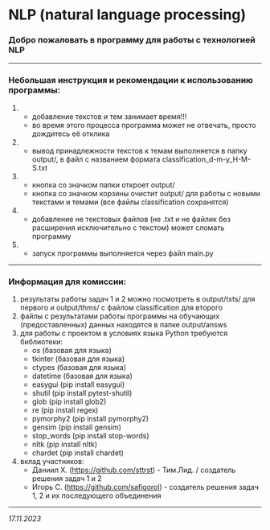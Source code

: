 # NLP (natural language processing)
### Добро пожаловать в программу для работы с технологией NLP


________________________________________________________________________________________________________________________

### Небольшая инструкция и рекомендации к использованию программы:
1) - добавление текстов и тем занимает время!!!
   - во время этого процесса программа может не отвечать, просто дождитесь её отклика

2) - вывод принадлежности текстов к темам выполняется в папку output/, в файл с названием формата classification_d-m-y_H-M-S.txt

3) - кнопка со значком папки откроет output/
   - кнопка со значком корзины очистит output/ для работы с новыми текстами и темами (все файлы classification сохранятся)

4) - добавление не текстовых файлов (не .txt и не файлик без расширения исключительно с текстом) может сломать программу

5) - запуск программы выполняется через файл main.py

________________________________________________________________________________________________________________________

### Информация для комиссии:

1) результаты работы задач 1 и 2 можно посмотреть в output/txts/ для первого и output/thms/
   с файлом classification для второго
2) файлы с результатами работы программы на обучающих (предоставленных) данных находятся в папке output/answs
3) для работы с проектом в условиях языка Python требуются библиотеки:
    - os (базовая для языка)
    - tkinter (базовая для языка)
    - ctypes (базовая для языка)
    - datetime (базовая для языка)
    - easygui (pip install easygui)
    - shutil (pip install pytest-shutil)
    - glob (pip install glob2)
    - re (pip install regex)
    - pymorphy2 (pip install pymorphy2)
    - gensim (pip install gensim)
    - stop_words (pip install stop-words)
    - nltk (pip install nltk)
    - chardet (pip install chardet)
4) вклад участников:
    - Даниил Х. (https://github.com/sttrst) - Тим.Лид. / создатель решения задач 1 и 2
    - Игорь С. (https://github.com/safigorol) - создатель решения задач 1, 2 и их последующего объединения

-----------------------
_17.11.2023_

